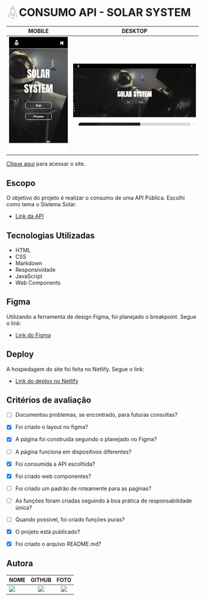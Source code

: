 <div> 
<img  src="./img/rocket-grey-icon.png" align="left" width="33" align="center"/>
<h1><strong>CONSUMO API - SOLAR SYSTEM</strong></h1>
</div>

|      MOBILE         |          DESKTOP       |
|:-------------------:|:-----------------------:
|![](./img/screenshot-mobile.png)|![](./img/screenshot-desktop.png)|


[Clique aqui](https://solarsystem-pwf.netlify.app/) para acessar o site. 

## **Escopo**

O objetivo do projeto é realizar o consumo de uma API Pública. Escolhi como tema o Sistema Solar. 

- [Link da API](https://api.le-systeme-solaire.net/)

## **Tecnologias Utilizadas**

- HTML
- CSS
- Markdown
- Responsividade
- JavaScript
- Web Components

## **Figma**
Utilizando a ferramenta de design Figma, foi planejado o breakpoint. 
Segue o link: 

- [Link do Figma](https://www.figma.com/file/h6MHpUzeS9PW2gzmtehGOv/Solar-System?t=y0PX2mk1lxQrKAEh-0)

## **Deploy**
A hospedagem do site foi feita no Netlify. Segue o link: 

- [Link do deploy no Netlify](https://solarsystem-pwf.netlify.app/)

## **Critérios de avaliação**

- [ ]  Documentou problemas, se encontrado, para futuras consultas?
- [x]  Foi criado o layout no figma?
- [x]  A página foi construída seguindo o planejado no Figma?
- [ ]  A página funciona em dispositivos diferentes?
- [x]  Foi consumida a API escolhida?
- [x]  Foi criado web componentes?
- [ ]  Foi criado um padrão de roteamente para as paginas?
- [ ]  As funções foram criadas seguindo à boa prática de responsabilidade única?
- [ ]  Quando possível, foi criado funções puras?
- [x]  O projeto está publicado?
- [x]  Foi criado o arquivo README.md?


## **Autora**

| NOME                                                                                                                                                                                      |                                                     GITHUB                                                      |                                       FOTO                                       |
| :----------------------------------------------------------------------------------------------------------------------------------------------------------------------------------------- | :-------------------------------------------------------------------------------------------------------------: | :------------------------------------------------------------------------------: |
| <a href="https://github.com/camilapinh3iro"><img src="https://img.shields.io/badge/DESENVOLVEDORA-CAMILA%20PINHEIRO-informational?style=for-the-badge&logo=appveyorlabelColor=222222"></a> |   <a href="https://github.com/camilapinh3iro"><img src="https://skillicons.dev/icons?i=github&theme="/></a>   | <img src="https://avatars.githubusercontent.com/u/110388965?v=4" height="50"></a> |
